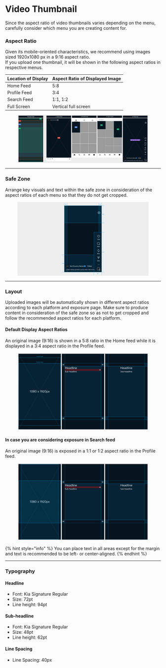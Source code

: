 # Video Thumbnail

Since the aspect ratio of video thumbnails varies depending on the menu, carefully consider which menu you are creating content for.

### Aspect Ratio&#x20;

Given its mobile-oriented characteristics, we recommend using images sized 1920x1080 px in a 9:16 aspect ratio.\
If you upload one thumbnail, it will be shown in the following aspect ratios in respective menus.

| Location of Display | Aspect Ratio of Displayed Image |
| ------------------- | ------------------------------- |
| Home Feed           | 5:8                             |
| Profile Feed        | 3:4                             |
| Search Feed         | 1:1, 1:2                        |
| Full Screen         | Vertical full screen            |

<figure><img src="../../../.gitbook/assets/IG-video-ratio.jpg" alt=""><figcaption></figcaption></figure>

***

### Safe Zone

Arrange key visuals and text within the safe zone in consideration of the aspect ratios of each menu so that they do not get cropped.

<figure><img src="../../../.gitbook/assets/IG-video-safezone.jpg" alt=""><figcaption></figcaption></figure>

***

### Layout

Uploaded images will be automatically shown in different aspect ratios according to each platform and exposure page. Make sure to produce content in consideration of the safe zone so as not to get cropped and follow the recommended aspect ratios for each platform.

#### Default Display Aspect Ratios

An original image (9:16) is shown in a 5:8 ratio in the Home feed while it is displayed in a 3:4 aspect ratio in the Profile feed.

<figure><img src="../../../.gitbook/assets/IG-video thumb-3;4.jpg" alt=""><figcaption></figcaption></figure>

#### In case you are considering exposure in Search feed

An original image (9:16) is exposed in a 1:1 or 1:2 aspect ratio in the Profile feed.

<figure><img src="../../../.gitbook/assets/1;2.jpg" alt=""><figcaption></figcaption></figure>

{% hint style="info" %}
You can place text in all areas except for the margin and text is recommended to be left- or center-aligned.
{% endhint %}

***

### Typography

#### Headline

* Font: Kia Signature Regular&#x20;
* Size: 72pt&#x20;
* Line height: 94pt

#### Sub-headline

* Font: Kia Signature Regular&#x20;
* Size: 48pt&#x20;
* Line height: 62pt

#### Line Spacing

* Line Spacing: 40px






